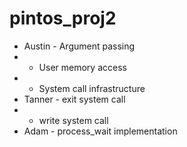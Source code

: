 # pintos_proj2

* Austin - Argument passing
* - User memory access
* - System call infrastructure
* Tanner - exit system call
* - write system call
* Adam - process_wait implementation
